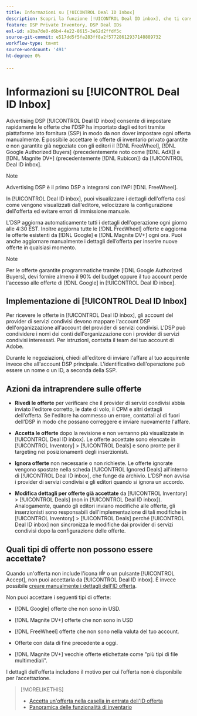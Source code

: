 ```yaml
---
title: Informazioni su [!UICONTROL Deal ID Inbox]
description: Scopri la funzione [!UICONTROL Deal ID inbox], che ti consente di accettare offerte private già negoziate con gli editori il [!DNL FreeWheel], [!DNL Google Authorized Buyers] (precedentemente noto come [!DNL AdX]), and [!DNL Magnite DV+] (precedentemente [!DNL Rubicon]).
feature: DSP Private Inventory, DSP Deal IDs
exl-id: a1ba7de0-d6b4-4e22-8615-3e62d2ffdf5c
source-git-commit: e517dd5f5fa283ff8a2f57728612937148889732
workflow-type: tm+mt
source-wordcount: '491'
ht-degree: 0%

---
```


# Informazioni su [!UICONTROL Deal ID Inbox]

Advertising DSP [!UICONTROL Deal ID inbox] consente di impostare rapidamente le offerte che l&#39;DSP ha importato dagli editori tramite piattaforme lato fornitura (SSP) in modo da non dover impostare ogni offerta manualmente. È possibile accettare le offerte di inventario privato garantite e non garantite già negoziate con gli editori il [!DNL FreeWheel], [!DNL Google Authorized Buyers] (precedentemente noto come [!DNL AdX]) e [!DNL Magnite DV+] (precedentemente [!DNL Rubicon]) da [!UICONTROL Deal ID inbox].

>[!NOTE]
>
>Advertising DSP è il primo DSP a integrarsi con l&#39;API [!DNL FreeWheel].

In [!UICONTROL Deal ID inbox], puoi visualizzare i dettagli dell&#39;offerta così come vengono visualizzati dall&#39;editore, velocizzare la configurazione dell&#39;offerta ed evitare errori di immissione manuale.

<!-- 
Accepting a deal automatically pre-populates a new Deal ID record with details from the publisher, and you need to enter only the publisher [always? or just in some cases?], the media type, who can access the deal, and any attribute labels to apply to the deal so it's easy to find. [Are labels a dimension you can report on?]

For each available deal, you can review the deal details sent directly from the publisher. Some deals are grouped as proposals (packages), and you can see the individual deal details by reviewing the deal.

You can accept any available deal or move an incorrect deal to the Ignored Deals tab. You can also un-ignore deals, which moves them back to the New Deals tab so you can potentially accept them.

For each deal, you can select one publisher and one media type (Desktop Video, Mobile Video, Connected TV, Display, or Audio), and you can share the deal with specific advertisers and with all advertisers for a specific account.
 -->

L&#39;DSP aggiorna automaticamente tutti i dettagli dell&#39;operazione ogni giorno alle 4:30 EST. Inoltre aggiorna tutte le [!DNL FreeWheel] offerte e aggiorna le offerte esistenti da [!DNL Google] e [!DNL Magnite DV+] ogni ora. Puoi anche aggiornare manualmente i dettagli dell’offerta per inserire nuove offerte in qualsiasi momento.

<!-- MC: I'm not sure where I got the following. Is this currently true? -->
>[!NOTE]
>
>Per le offerte garantite programmatiche tramite [!DNL Google Authorized Buyers], devi fornire almeno il 90% del budget oppure il tuo account perde l&#39;accesso alle offerte di [!DNL Google] in [!UICONTROL Deal ID inbox].

## Implementazione di [!UICONTROL Deal ID Inbox]

Per ricevere le offerte in [!UICONTROL Deal ID inbox], gli account del provider di servizi condivisi devono mappare l&#39;account DSP dell&#39;organizzazione all&#39;account del provider di servizi condivisi. L&#39;DSP può condividere i nomi dei conti dell&#39;organizzazione con i provider di servizi condivisi interessati. Per istruzioni, contatta il team del tuo account di Adobe.

Durante le negoziazioni, chiedi all&#39;editore di inviare l&#39;affare al tuo acquirente invece che all&#39;account DSP principale. L&#39;identificativo dell&#39;operazione può essere un nome o un ID, a seconda della SSP.

## Azioni da intraprendere sulle offerte

* **Rivedi le offerte** per verificare che il provider di servizi condivisi abbia inviato l&#39;editore corretto, le date di volo, il CPM e altri dettagli dell&#39;offerta. Se l&#39;editore ha commesso un errore, contattali al di fuori dell&#39;DSP in modo che possano correggere e inviare nuovamente l&#39;affare.

* **Accetta le offerte** dopo la revisione e non verranno più visualizzate in [!UICONTROL Deal ID inbox]. Le offerte accettate sono elencate in [!UICONTROL Inventory] > [!UICONTROL Deals] e sono pronte per il targeting nei posizionamenti degli inserzionisti.

* **Ignora offerte** non necessarie o non richieste. Le offerte ignorate vengono spostate nella scheda [!UICONTROL Ignored Deals] all&#39;interno di [!UICONTROL Deal ID inbox], che funge da archivio. L’DSP non avvisa i provider di servizi condivisi e gli editori quando si ignora un accordo.

* **Modifica dettagli per offerte già accettate** da [!UICONTROL Inventory] > [!UICONTROL Deals] (non in [!UICONTROL Deal ID inbox]). Analogamente, quando gli editori inviano modifiche alle offerte, gli inserzionisti sono responsabili dell&#39;implementazione di tali modifiche in [!UICONTROL Inventory] > [!UICONTROL Deals] perché [!UICONTROL Deal ID inbox] non sincronizza le modifiche dai provider di servizi condivisi dopo la configurazione delle offerte.

## Quali tipi di offerte non possono essere accettate?

Quando un&#39;offerta non include l&#39;icona ![Accetta](/help/dsp/assets/accept.png) o un pulsante [!UICONTROL Accept], non puoi accettarla da [!UICONTROL Deal ID inbox]. È invece possibile [creare manualmente i dettagli dell&#39;ID offerta](/help/dsp/inventory/deal-id-create.md).

Non puoi accettare i seguenti tipi di offerte:

* [!DNL Google] offerte che non sono in USD.

* [!DNL Magnite DV+] offerte che non sono in USD

* [!DNL FreeWheel] offerte che non sono nella valuta del tuo account.

* Offerte con data di fine precedente a oggi.

* [!DNL Magnite DV+] vecchie offerte etichettate come &quot;più tipi di file multimediali&quot;.

I dettagli dell’offerta includono il motivo per cui l’offerta non è disponibile per l’accettazione.

>[!MORELIKETHIS]
>
>* [Accetta un&#39;offerta nella casella in entrata dell&#39;ID offerta](deal-id-inbox-accept.md)
>* [Panoramica delle funzionalità di inventario](inventory-overview.md)
